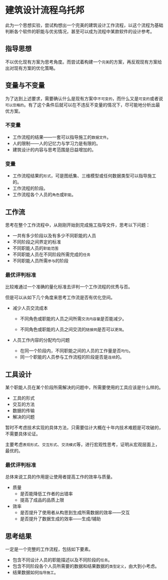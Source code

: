 # 建筑设计流程乌托邦

此为一个思想实验，尝试构想出一个完美的建筑设计工作流程，以这个流程为基础判断各个软件的职能与优劣情况，甚至可以成为流程中某款软件的设计参考。

## 指导思想

不以优化现有方案为思考角度。而尝试着构建一个`完美`的方案，再反观现有方案给出对现有方案的优化策略。

## 变量与不变量

为了达到上述要求，需要确认什么是现有方案中`不可变的`，而什么又是`可变的`或者说`可以忽略的`。有了这个条件后就可以在不违反不变量的情况下，尽可能地分析出最优方案。

### 不变量

- 工作流程的结果——一套可以指导施工的`数据文件`。
- 人的限制——人的记忆力与学习力是有限的。
- 建筑设计的内容与思考范围是日益增加的。

### 变量

- 工作流程结果的`形式`，可是图纸集、三维模型或任何数据类型可以指导施工的。
- 工作流程的阶段。
- 工作流程各个人员的`角色`或`职能`。

## 工作流

思考在整个工作流程中，从刚刚开始到完成施工指导文件，思考以下问题：

- 一共有多少阶段以及有多少不同职能的人员
- 不同阶段之间界定的标准
- 不同职能人员的`职能范围`
- 不同职能人员在不同阶段所需完成的`任务`
- 不同职能人员所需`参与`的阶段

### 最优评判标准

比较难通过一个准确的量化标准去评判一个工作流程的优秀与否。

但是可以从如下几个角度来思考工作流是否有优化空间。

- 减少人员交流成本

  - 不同角色或职能的人员之间所需`交流内容量`是否能减少。

  - 不同角色或职能的人员之间交流的`链接网`是否可以`更简`。

- 人员工作内容的分配均匀问题

  - 在同一个阶段内，不同职能之间的人员的工作量是否`均匀`。
  - 同一个职能的人员参与工作流程的阶段是否是`连续`的。

## 工具设计

某个职能人员在某个阶段所需解决的问题中，所需要使用的工具应该是什么样的。

- 工具的形式
- 交互的方法
- 数据的传输
- 解决的问题

暂时不考虑技术实现的具体方法，只需要估计大概在十年内技术难题是可攻破的，不需要具体论证。

主要考虑`表现形式`、`交互形式`、`交流模式`等，进行宏观性思考，证明从宏观层面上，最优的。

### 最优评判标准

总体来说工具的作用是让使用者提高工作的效率与质量。 

- 质量
  - 是否能降低工作者的出错率
  - 提高了成品的品质上限
- 效率
  - 是否提升了使用者从构思到生成所需数据的效率——交互
  - 是否提升了数据生成的效率——生成/辅助

## 思考结果

一定是一个完整的工作流程，包括如下要素。

- 包含不同设计人员的职能描述以及不同阶段的`任务`。
- 包含不同阶段各个人员所需要的数据和结果数据的`类型定义`，由大到小考虑。
- 结果数据如何`指导施工`。